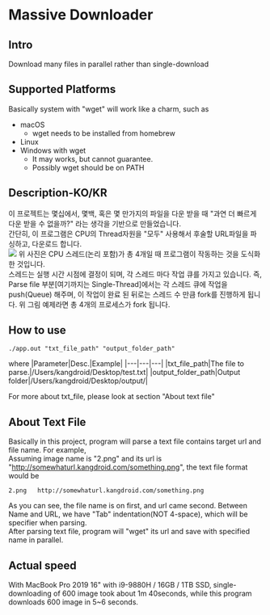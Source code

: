 Massive Downloader
====================

Intro
-----
Download many files in parallel rather than single-download

Supported Platforms
--------------------
Basically system with "wget" will work like a charm, such as
- macOS<br>
  - wget needs to be installed from homebrew
- Linux
- Windows with wget<br>
  - It may works, but cannot guarantee.
  - Possibly wget should be on PATH

Description-KO/KR
------------
이 프로젝트는 몇십에서, 몇백, 혹은 몇 만가지의 파일을 다운 받을 때 "과연 더 빠르게 다운 받을 수 없을까?" 라는 생각을 기반으로 만들었습니다. <br>
간단히, 이 프로그램은 CPU의 Thread자원을 "모두" 사용해서 후술할 URL파일을 파싱하고, 다운로드 합니다.<br>
![](https://i.imgur.com/4BqfS9B.png)
위 사진은 CPU 스레드(논리 포함)가 총 4개일 때 프로그램이 작동하는 것을 도식화 한 것입니다.<br>
스레드는 실행 시간 시점에 결정이 되며, 각 스레드 마다 작업 큐를 가지고 있습니다. 즉, Parse file 부분[여기까지는 Single-Thread]에서는 각 스레드 큐에 작업을 push(Queue) 해주며, 이 작업이 완료 된 뒤로는 스레드 수 만큼 fork를 진행하게 됩니다. 위 그림 예제라면 총 4개의 프로세스가 fork 됩니다.

How to use
------------
```
./app.out "txt_file_path" "output_folder_path"
```
where
|Parameter|Desc.|Example|
|---|---|---|
|txt_file_path|The file to parse.|/Users/kangdroid/Desktop/test.txt|
|output_folder_path|Output folder|/Users/kangdroid/Desktop/output/|

For more about txt_file, please look at section "About text file"

About Text File
----------------
Basically in this project, program will parse a text file contains target url and file name. For example,<br>
Assuming image name is "2.png" and its url is "http://somewhaturl.kangdroid.com/something.png", the text file format would be
```
2.png	http://somewhaturl.kangdroid.com/something.png
```
As you can see, the file name is on first, and url came second. Between Name and URL, we have "Tab" indentation(NOT 4-space), which will be specifier when parsing. <br>
After parsing text file, program will "wget" its url and save with specified name in parallel.

Actual speed
-------------
With MacBook Pro 2019 16" with i9-9880H / 16GB / 1TB SSD, single-downloading of 600 image took about 1m 40seconds, while this program downloads 600 image in 5~6 seconds.
